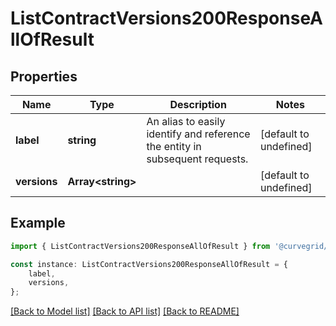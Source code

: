 # ListContractVersions200ResponseAllOfResult


## Properties

Name | Type | Description | Notes
------------ | ------------- | ------------- | -------------
**label** | **string** | An alias to easily identify and reference the entity in subsequent requests. | [default to undefined]
**versions** | **Array&lt;string&gt;** |  | [default to undefined]

## Example

```typescript
import { ListContractVersions200ResponseAllOfResult } from '@curvegrid/multibaas-sdk';

const instance: ListContractVersions200ResponseAllOfResult = {
    label,
    versions,
};
```

[[Back to Model list]](../README.md#documentation-for-models) [[Back to API list]](../README.md#documentation-for-api-endpoints) [[Back to README]](../README.md)
